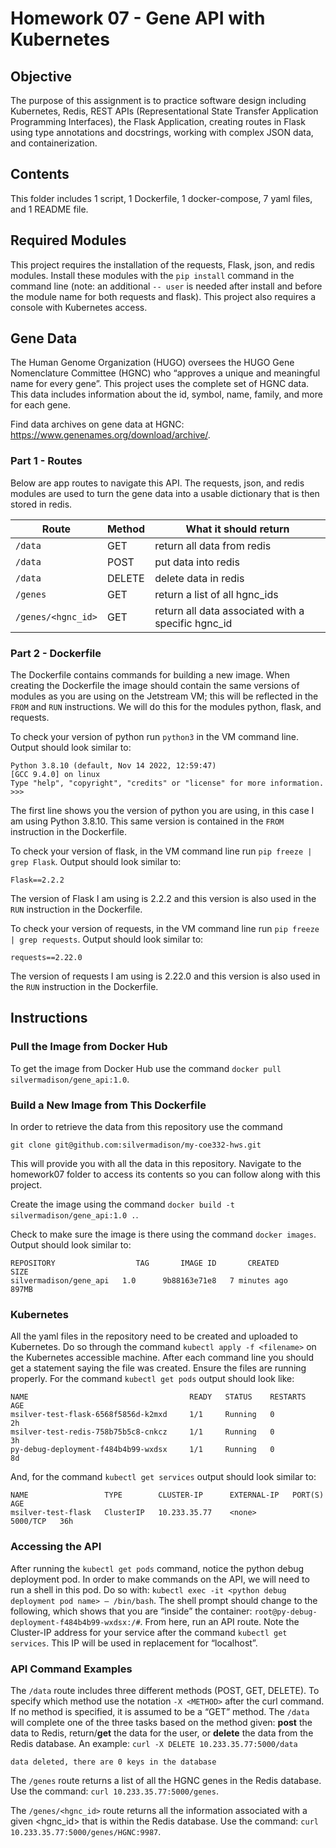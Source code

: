 # Homework 07 - Gene API with Kubernetes
## Objective
The purpose of this assignment is to practice software design including Kubernetes, Redis, REST APIs (Representational State Transfer Application Programming Interfaces), the Flask Application, creating routes in Flask using type annotations and docstrings, working with complex JSON data, and containerization. 


## Contents
This folder includes 1 script, 1 Dockerfile, 1 docker-compose, 7 yaml files, and 1 README file. 


## Required Modules
This project requires the installation of the requests, Flask, json, and redis modules. Install these modules with the ```pip install``` command in the command line (note: an additional ```-- user``` is needed after install and before the module name for both requests and flask). This project also requires a console with Kubernetes access.


## Gene Data
The Human Genome Organization (HUGO) oversees the HUGO Gene Nomenclature Committee (HGNC) who “approves a unique and meaningful name for every gene”. This project uses the complete set of HGNC data. This data includes information about the id, symbol, name, family, and more for each gene.


Find data archives on gene data at HGNC: https://www.genenames.org/download/archive/. 


### Part 1 - Routes
Below are app routes to navigate this API. The requests, json, and redis modules are used to turn the gene data into a usable dictionary that is then stored in redis. 


| Route | Method | What it should return | 
| ---------------------------- | ---------------------------- | ---------------------------- |
| ```/data``` | GET | return all data from redis |
| ```/data``` | POST |  put data into redis | 
| ```/data``` | DELETE | delete data in redis | 
| ```/genes``` | GET | return a list of all hgnc_ids |
| ```/genes/<hgnc_id>``` | GET | return all data associated with a specific hgnc_id |




### Part 2 - Dockerfile 
The Dockerfile contains commands for building a new image. When creating the Dockerfile the image should contain the same versions of modules as you are using on the Jetstream VM; this will be reflected in the ```FROM``` and ```RUN``` instructions. We will do this for the modules python, flask, and requests.


To check your version of python run ```python3``` in the VM command line. Output should look similar to:
```
Python 3.8.10 (default, Nov 14 2022, 12:59:47) 
[GCC 9.4.0] on linux
Type "help", "copyright", "credits" or "license" for more information.
>>> 
```
The first line shows you the version of python you are using, in this case I am using Python 3.8.10. This same version is contained in the ```FROM``` instruction in the Dockerfile.


To check your version of flask, in the VM command line run ```pip freeze | grep Flask```. Output should look similar to:
```
Flask==2.2.2
```
The version of Flask I am using is 2.2.2 and this version is also used in the ```RUN``` instruction in the Dockerfile.


To check your version of requests, in the VM command line run ```pip freeze | grep requests```. Output should look similar to:
```
requests==2.22.0
```
The version of requests I am using is 2.22.0 and this version is also used in the ```RUN``` instruction in the Dockerfile.




## Instructions
### Pull the Image from Docker Hub
To get the image from Docker Hub use the command ```docker pull silvermadison/gene_api:1.0```.




### Build a New Image from This Dockerfile
In order to retrieve the data from this repository use the command
```
git clone git@github.com:silvermadison/my-coe332-hws.git
```
This will provide you with all the data in this repository. Navigate to the homework07 folder to access its contents so you can follow along with this project.


Create the image using the command ```docker build -t silvermadison/gene_api:1.0 .```.


Check to make sure the image is there using the command ```docker images```. Output should look similar to:
```
REPOSITORY                  TAG       IMAGE ID       CREATED          SIZE
silvermadison/gene_api   1.0      9b88163e71e8   7 minutes ago    897MB
```


### Kubernetes
All the yaml files in the repository need to be created and uploaded to Kubernetes. Do so through the command ```kubectl apply -f <filename>``` on the Kubernetes accessible machine. After each command line you should get a statement saying the file was created. 
Ensure the files are running properly. For the command ```kubectl get pods``` output should look like:
```
NAME                                    READY   STATUS    RESTARTS        AGE
msilver-test-flask-6568f5856d-k2mxd     1/1     Running   0               2h
msilver-test-redis-758b75b5c8-cnkcz     1/1     Running   0               3h
py-debug-deployment-f484b4b99-wxdsx     1/1     Running   0               8d
```
And, for the command ```kubectl get services``` output should look similar to:
```
NAME                 TYPE        CLUSTER-IP      EXTERNAL-IP   PORT(S)    AGE
msilver-test-flask   ClusterIP   10.233.35.77    <none>        5000/TCP   36h
``` 


### Accessing the API
After running the ```kubectl get pods``` command, notice the python debug deployment pod. In order to make commands on the API, we will need to run a shell in this pod. Do so with: ```kubectl exec -it <python debug deployment pod name> – /bin/bash```.
The shell prompt should change to the following, which shows that you are “inside” the container: ```root@py-debug-deployment-f484b4b99-wxdsx:/#```. From here, run an API route. Note the Cluster-IP address for your service after the command  ```kubectl get services```. This IP will be used in replacement for “localhost”.

### API Command Examples
The ```/data``` route includes three different methods (POST, GET, DELETE). To specify which method use the notation ```-X <METHOD>``` after the curl command. If no method is specified, it is assumed to be a “GET” method. The ```/data``` will complete one of the three tasks based on the method given: **post** the data to Redis, return/**get** the data for the user, or **delete** the data from the Redis database.
An example: ```curl -X DELETE 10.233.35.77:5000/data```
```
data deleted, there are 0 keys in the database
```
The ```/genes``` route returns a list of all the HGNC genes in the Redis database. Use the command: ```curl 10.233.35.77:5000/genes```.

The ```/genes/<hgnc_id>``` route returns all the information associated with a given <hgnc_id> that is within the Redis database. Use the command: ```curl 10.233.35.77:5000/genes/HGNC:9987```.

